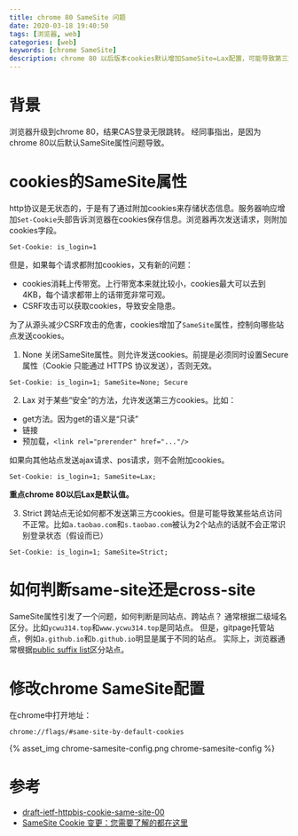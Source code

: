 ```yaml
---
title: chrome 80 SameSite 问题
date: 2020-03-18 19:40:50
tags: [浏览器, web]
categories: [web]
keywords: [chrome SameSite]
description: chrome 80 以后版本cookies默认增加SameSite=Lax配置，可能导致第三方cookies问题。
---
```


# 背景

浏览器升级到chrome 80，结果CAS登录无限跳转。
经同事指出，是因为chrome 80以后默认SameSite属性问题导致。
<!-- more -->

# cookies的SameSite属性

http协议是无状态的，于是有了通过附加cookies来存储状态信息。服务器响应增加`Set-Cookie`头部告诉浏览器在cookies保存信息。浏览器再次发送请求，则附加cookies字段。
```
Set-Cookie: is_login=1
```
但是，如果每个请求都附加cookies，又有新的问题：
- cookies消耗上传带宽。上行带宽本来就比较小，cookies最大可以去到4KB，每个请求都带上的话带宽非常可观。
- CSRF攻击可以获取cookies，导致安全隐患。

为了从源头减少CSRF攻击的危害，cookies增加了`SameSite`属性，控制向哪些站点发送cookies。

1. None
关闭SameSite属性。则允许发送cookies。前提是必须同时设置Secure属性（Cookie 只能通过 HTTPS 协议发送），否则无效。
```
Set-Cookie: is_login=1; SameSite=None; Secure
```

2. Lax
对于某些“安全”的方法，允许发送第三方cookies。比如：
- get方法。因为get的语义是“只读”
- 链接
- 预加载，`<link rel="prerender" href="..."/>`

如果向其他站点发送ajax请求、pos请求，则不会附加cookies。
```
Set-Cookie: is_login=1; SameSite=Lax;
```
**重点chrome 80以后Lax是默认值。**

3. Strict
跨站点无论如何都不发送第三方cookies。但是可能导致某些站点访问不正常。比如`a.taobao.com`和`s.taobao.com`被认为2个站点的话就不会正常识别登录状态（假设而已）
```
Set-Cookie: is_login=1; SameSite=Strict;
```


# 如何判断same-site还是cross-site

SameSite属性引发了一个问题，如何判断是同站点、跨站点？
通常根据二级域名区分。比如`ycwu314.top`和`www.ycwu314.top`是同站点。
但是，gitpage托管站点，例如`a.github.io`和`b.github.io`明显是属于不同的站点。
实际上，浏览器通常根据[public suffix list](https://publicsuffix.org/)区分站点。


# 修改chrome SameSite配置

在chrome中打开地址：
```
chrome://flags/#same-site-by-default-cookies
```

{% asset_img chrome-samesite-config.png chrome-samesite-config %}

# 参考

- [draft-ietf-httpbis-cookie-same-site-00](https://tools.ietf.org/html/draft-ietf-httpbis-cookie-same-site-00#section-4.1.1)
- [SameSite Cookie 变更：您需要了解的都在这里](https://blog.csdn.net/jilrvrtrc/article/details/104404380)